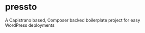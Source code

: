 pressto
=======

A Capistrano based, Composer backed boilerplate project for easy WordPress deployments
